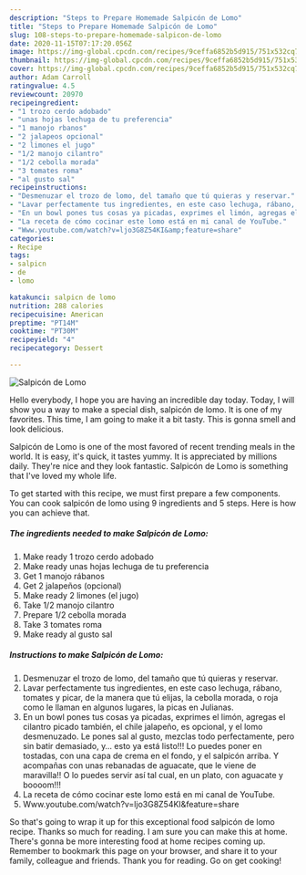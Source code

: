 ```yaml
---
description: "Steps to Prepare Homemade Salpicón de Lomo"
title: "Steps to Prepare Homemade Salpicón de Lomo"
slug: 108-steps-to-prepare-homemade-salpicon-de-lomo
date: 2020-11-15T07:17:20.056Z
image: https://img-global.cpcdn.com/recipes/9ceffa6852b5d915/751x532cq70/salpicon-de-lomo-foto-principal.jpg
thumbnail: https://img-global.cpcdn.com/recipes/9ceffa6852b5d915/751x532cq70/salpicon-de-lomo-foto-principal.jpg
cover: https://img-global.cpcdn.com/recipes/9ceffa6852b5d915/751x532cq70/salpicon-de-lomo-foto-principal.jpg
author: Adam Carroll
ratingvalue: 4.5
reviewcount: 20970
recipeingredient:
- "1 trozo cerdo adobado"
- "unas hojas lechuga de tu preferencia"
- "1 manojo rbanos"
- "2 jalapeos opcional"
- "2 limones el jugo"
- "1/2 manojo cilantro"
- "1/2 cebolla morada"
- "3 tomates roma"
- "al gusto sal"
recipeinstructions:
- "Desmenuzar el trozo de lomo, del tamaño que tú quieras y reservar."
- "Lavar perfectamente tus ingredientes, en este caso lechuga, rábano, tomates y picar, de la manera que tú elijas, la cebolla morada, o roja como le llaman en algunos lugares, la picas en Julianas."
- "En un bowl pones tus cosas ya picadas, exprimes el limón, agregas el cilantro picado también, el chile jalapeño, es opcional, y el lomo desmenuzado. Le pones sal al gusto, mezclas todo perfectamente, pero sin batir demasiado, y… esto ya está listo!!! Lo puedes poner en tostadas, con una capa de crema en el fondo, y el salpicón arriba. Y acompañas con unas rebanadas de aguacate, que le viene de maravilla!! O lo puedes servir así tal cual, en un plato, con aguacate y boooom!!!"
- "La receta de cómo cocinar este lomo está en mi canal de YouTube."
- "Www.youtube.com/watch?v=ljo3G8Z54KI&amp;feature=share"
categories:
- Recipe
tags:
- salpicn
- de
- lomo

katakunci: salpicn de lomo 
nutrition: 288 calories
recipecuisine: American
preptime: "PT14M"
cooktime: "PT30M"
recipeyield: "4"
recipecategory: Dessert

---
```



![Salpicón de Lomo](https://img-global.cpcdn.com/recipes/9ceffa6852b5d915/751x532cq70/salpicon-de-lomo-foto-principal.jpg)

Hello everybody, I hope you are having an incredible day today. Today, I will show you a way to make a special dish, salpicón de lomo. It is one of my favorites. This time, I am going to make it a bit tasty. This is gonna smell and look delicious.



Salpicón de Lomo is one of the most favored of recent trending meals in the world. It is easy, it's quick, it tastes yummy. It is appreciated by millions daily. They're nice and they look fantastic. Salpicón de Lomo is something that I've loved my whole life.


To get started with this recipe, we must first prepare a few components. You can cook salpicón de lomo using 9 ingredients and 5 steps. Here is how you can achieve that.

<!--inarticleads1-->

##### The ingredients needed to make Salpicón de Lomo:

1. Make ready 1 trozo cerdo adobado
1. Make ready unas hojas lechuga de tu preferencia
1. Get 1 manojo rábanos
1. Get 2 jalapeños (opcional)
1. Make ready 2 limones (el jugo)
1. Take 1/2 manojo cilantro
1. Prepare 1/2 cebolla morada
1. Take 3 tomates roma
1. Make ready al gusto sal




<!--inarticleads2-->

##### Instructions to make Salpicón de Lomo:

1. Desmenuzar el trozo de lomo, del tamaño que tú quieras y reservar.
1. Lavar perfectamente tus ingredientes, en este caso lechuga, rábano, tomates y picar, de la manera que tú elijas, la cebolla morada, o roja como le llaman en algunos lugares, la picas en Julianas.
1. En un bowl pones tus cosas ya picadas, exprimes el limón, agregas el cilantro picado también, el chile jalapeño, es opcional, y el lomo desmenuzado. Le pones sal al gusto, mezclas todo perfectamente, pero sin batir demasiado, y… esto ya está listo!!! Lo puedes poner en tostadas, con una capa de crema en el fondo, y el salpicón arriba. Y acompañas con unas rebanadas de aguacate, que le viene de maravilla!! O lo puedes servir así tal cual, en un plato, con aguacate y boooom!!!
1. La receta de cómo cocinar este lomo está en mi canal de YouTube.
1. Www.youtube.com/watch?v=ljo3G8Z54KI&amp;feature=share




So that's going to wrap it up for this exceptional food salpicón de lomo recipe. Thanks so much for reading. I am sure you can make this at home. There's gonna be more interesting food at home recipes coming up. Remember to bookmark this page on your browser, and share it to your family, colleague and friends. Thank you for reading. Go on get cooking!
